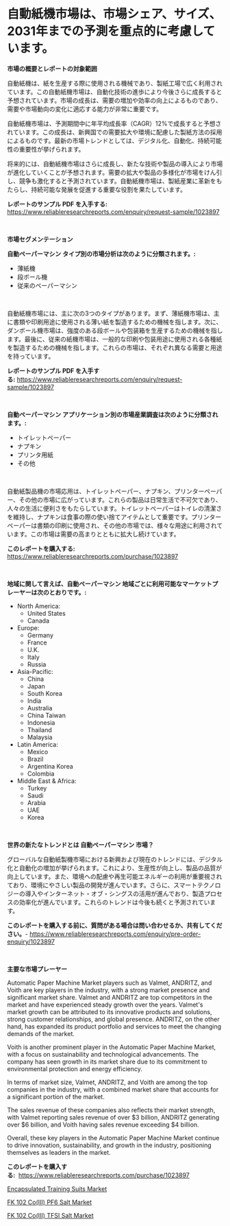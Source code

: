 <p><h1>自動紙機市場は、市場シェア、サイズ、2031年までの予測を重点的に考慮しています。</h1></p><p><strong>市場の概要とレポートの対象範囲</strong></p>
<p><p>自動紙機は、紙を生産する際に使用される機械であり、製紙工場で広く利用されています。この自動紙機市場は、自動化技術の進歩により今後さらに成長すると予想されています。市場の成長は、需要の増加や効率の向上によるものであり、需要や市場動向の変化に適応する能力が非常に重要です。</p><p>自動紙機市場は、予測期間中に年平均成長率（CAGR）12%で成長すると予想されています。この成長は、新興国での需要拡大や環境に配慮した製紙方法の採用によるものです。最新の市場トレンドとしては、デジタル化、自動化、持続可能性の重要性が挙げられます。</p><p>将来的には、自動紙機市場はさらに成長し、新たな技術や製品の導入により市場が進化していくことが予想されます。需要の拡大や製品の多様化が市場をけん引し、競争も激化すると予測されています。自動紙機市場は、製紙産業に革新をもたらし、持続可能な発展を促進する重要な役割を果たしています。</p></p>
<p><strong>レポートのサンプル PDF を入手する:</strong> <a href="https://www.reliableresearchreports.com/enquiry/request-sample/1023897">https://www.reliableresearchreports.com/enquiry/request-sample/1023897</a></p>
<p>&nbsp;</p>
<p><strong>市場セグメンテーション</strong></p>
<p><strong>自動ペーパーマシン タイプ別の市場分析は次のように分類されます。:</strong></p>
<p><ul><li>薄紙機</li><li>段ボール機</li><li>従来のペーパーマシン</li></ul></p>
<p>&nbsp;</p>
<p><p>自動紙機市場には、主に次の3つのタイプがあります。まず、薄紙機市場は、主に書類や印刷用途に使用される薄い紙を製造するための機械を指します。次に、ダンボール機市場は、強度のある段ボールや包装箱を生産するための機械を指します。最後に、従来の紙機市場は、一般的な印刷や包装用途に使用される各種紙を製造するための機械を指します。これらの市場は、それぞれ異なる需要と用途を持っています。</p></p>
<p><strong>レポートのサンプル PDF を入手する:</strong>&nbsp;<a href="https://www.reliableresearchreports.com/enquiry/request-sample/1023897">https://www.reliableresearchreports.com/enquiry/request-sample/1023897</a></p>
<p>&nbsp;</p>
<p><strong> 自動ペーパーマシン アプリケーション別の市場産業調査は次のように分類されます。:</strong></p>
<p><ul><li>トイレットペーパー</li><li>ナプキン</li><li>プリンタ用紙</li><li>その他</li></ul></p>
<p>&nbsp;</p>
<p><p>自動紙製品機の市場応用は、トイレットペーパー、ナプキン、プリンターペーパー、その他の市場に広がっています。これらの製品は日常生活で不可欠であり、人々の生活に便利さをもたらしています。トイレットペーパーはトイレの清潔さを維持し、ナプキンは食事の際の使い捨てアイテムとして重要です。プリンターペーパーは書類の印刷に使用され、その他の市場では、様々な用途に利用されています。この市場は需要の高まりとともに拡大し続けています。</p></p>
<p><strong>このレポートを購入する:</strong>&nbsp; <a href="https://www.reliableresearchreports.com/purchase/1023897">https://www.reliableresearchreports.com/purchase/1023897</a></p>
<p>&nbsp;</p>
<p><strong>地域に関して言えば、自動ペーパーマシン 地域ごとに利用可能なマーケットプレーヤーは次のとおりです。:</strong></p>
<p><ul>
    <li>
        North America:
        <ul>
            <li>United States</li>
            <li>Canada</li>
        </ul>
    </li>
    <li>
        Europe:
        <ul>
            <li>Germany</li>
            <li>France</li>
            <li>U.K.</li>
            <li>Italy</li>
            <li>Russia</li>
        </ul>
    </li>
    <li>
        Asia-Pacific:
        <ul>
            <li>China</li>
            <li>Japan</li>
            <li>South Korea</li>
            <li>India</li>
            <li>Australia</li>
            <li>China Taiwan</li>
            <li>Indonesia</li>
            <li>Thailand</li>
            <li>Malaysia</li>
        </ul>
    </li>
    <li>
        Latin America:
        <ul>
            <li>Mexico</li>
            <li>Brazil</li>
            <li>Argentina Korea</li>
            <li>Colombia</li>
        </ul>
    </li>
    <li>
        Middle East & Africa:
        <ul>
            <li>Turkey</li>
            <li>Saudi</li>
            <li>Arabia</li>
            <li>UAE</li>
            <li>Korea</li>
        </ul>
    </li>
    </ul></p>
<p>&nbsp;</p>
<p><strong>世界の新たなトレンドとは 自動ペーパーマシン 市場？</strong></p>
<p><p>グローバルな自動紙製機市場における新興および現在のトレンドには、デジタル化と自動化の増加が挙げられます。これにより、生産性が向上し、製品の品質が向上しています。また、環境への配慮や再生可能エネルギーの利用が重要視されており、環境にやさしい製品の開発が進んでいます。さらに、スマートテクノロジーの導入やインターネット・オブ・シングスの活用が進んでおり、製造プロセスの効率化が進んでいます。これらのトレンドは今後も続くと予測されています。</p></p>
<p><strong>このレポートを購入する前に、質問がある場合は問い合わせるか、共有してください。</strong>- <a href="https://www.reliableresearchreports.com/enquiry/pre-order-enquiry/1023897">https://www.reliableresearchreports.com/enquiry/pre-order-enquiry/1023897</a></p>
<p>&nbsp;</p>
<p><strong>主要な市場プレーヤー</strong></p>
<p><p>Automatic Paper Machine Market players such as Valmet, ANDRITZ, and Voith are key players in the industry, with a strong market presence and significant market share. Valmet and ANDRITZ are top competitors in the market and have experienced steady growth over the years. Valmet's market growth can be attributed to its innovative products and solutions, strong customer relationships, and global presence. ANDRITZ, on the other hand, has expanded its product portfolio and services to meet the changing demands of the market.</p><p>Voith is another prominent player in the Automatic Paper Machine Market, with a focus on sustainability and technological advancements. The company has seen growth in its market share due to its commitment to environmental protection and energy efficiency.</p><p>In terms of market size, Valmet, ANDRITZ, and Voith are among the top companies in the industry, with a combined market share that accounts for a significant portion of the market.</p><p>The sales revenue of these companies also reflects their market strength, with Valmet reporting sales revenue of over $3 billion, ANDRITZ generating over $6 billion, and Voith having sales revenue exceeding $4 billion.</p><p>Overall, these key players in the Automatic Paper Machine Market continue to drive innovation, sustainability, and growth in the industry, positioning themselves as leaders in the market.</p></p>
<p><strong>このレポートを購入する:</strong>&nbsp;&nbsp;<a href="https://www.reliableresearchreports.com/purchase/1023897">https://www.reliableresearchreports.com/purchase/1023897</a></p>
<p><p><a href="https://unruly-ladybug-44b.notion.site/Encapsulated-Training-Suits-Market-Size-Share-Trends-Analysis-Report-By-Application-Regional-Out-9cf875e85a4144e8b413baed21b675e8">Encapsulated Training Suits Market</a></p><p><a href="https://github.com/pgtimber/Market-Research-Report-List-1/blob/main/fk-102-coiii-pf6-salt-market.md">FK 102 Co(III) PF6 Salt Market</a></p><p><a href="https://github.com/lataunyatinikmelvin59ilbd0dv/Market-Research-Report-List-1/blob/main/fk-102-coiii-tfsi-salt-market.md">FK 102 Co(III) TFSI Salt Market</a></p></p>